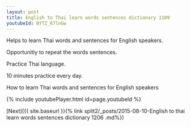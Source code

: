 ```yaml
---
layout: post
title: English to Thai learn words sentences dictionary 1109 
youtubeId: BYTZ_67lnGw
---
```

 
 
Helps to learn Thai words and sentences for English speakers.

Opportunitiy to repeat the words sentences. 

Practice Thai language. 
 
10 minutes practice every day. 
 
How to learn Thai words and sentences for English speakers 
 
{% include youtubePlayer.html id=page.youtubeId %}
 
 
[Next]({{ site.baseurl }}{% link  split2/_posts/2015-08-10-English to thai learn words sentences dictionary 1206 .md%})
 
